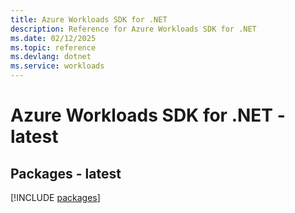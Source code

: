 ```yaml
---
title: Azure Workloads SDK for .NET
description: Reference for Azure Workloads SDK for .NET
ms.date: 02/12/2025
ms.topic: reference
ms.devlang: dotnet
ms.service: workloads
---
```

# Azure Workloads SDK for .NET - latest
## Packages - latest
[!INCLUDE [packages](workloads-index.md)]
